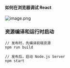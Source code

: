 <a name="5be9697d"></a>
#### 如何在浏览器调试 React 
![image.png](http://design.yonyoucloud.com/static/yuque/0/2019/png/85184/1553052567898-2e8d3433-552c-49ef-9f0d-2c0d9cf7bea6.png#align=left&display=inline&height=714&name=image.png&originHeight=714&originWidth=1610&search=&size=1023806&status=done&width=1610)
<a name="7be5f00a"></a>
### 资源编译和运行时启动

```
// 发布时，先编译前端资源
npm run build

// 发布后，启动 Node.js Server
npm start 
```